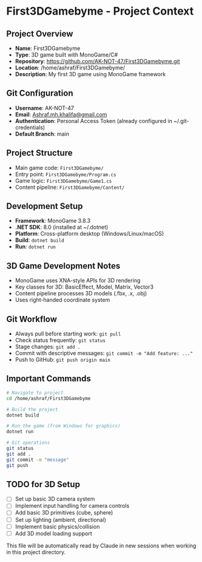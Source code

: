 # First3DGamebyme - Project Context

## Project Overview
- **Name**: First3DGamebyme
- **Type**: 3D game built with MonoGame/C#
- **Repository**: https://github.com/AK-NOT-47/First3DGamebyme.git
- **Location**: /home/ashraf/First3DGamebyme/
- **Description**: My first 3D game using MonoGame framework

## Git Configuration
- **Username**: AK-NOT-47
- **Email**: Ashraf.mh.khalifa@gmail.com
- **Authentication**: Personal Access Token (already configured in ~/.git-credentials)
- **Default Branch**: main

## Project Structure
- Main game code: `First3DGamebyme/`
- Entry point: `First3DGamebyme/Program.cs`
- Game logic: `First3DGamebyme/Game1.cs`
- Content pipeline: `First3DGamebyme/Content/`

## Development Setup
- **Framework**: MonoGame 3.8.3
- **.NET SDK**: 8.0 (installed at ~/.dotnet)
- **Platform**: Cross-platform desktop (Windows/Linux/macOS)
- **Build**: `dotnet build`
- **Run**: `dotnet run`

## 3D Game Development Notes
- MonoGame uses XNA-style APIs for 3D rendering
- Key classes for 3D: BasicEffect, Model, Matrix, Vector3
- Content pipeline processes 3D models (.fbx, .x, .obj)
- Uses right-handed coordinate system

## Git Workflow
- Always pull before starting work: `git pull`
- Check status frequently: `git status`
- Stage changes: `git add .`
- Commit with descriptive messages: `git commit -m "Add feature: ..."`
- Push to GitHub: `git push origin main`

## Important Commands
```bash
# Navigate to project
cd /home/ashraf/First3DGamebyme

# Build the project
dotnet build

# Run the game (from Windows for graphics)
dotnet run

# Git operations
git status
git add .
git commit -m "message"
git push
```

## TODO for 3D Setup
- [ ] Set up basic 3D camera system
- [ ] Implement input handling for camera controls
- [ ] Add basic 3D primitives (cube, sphere)
- [ ] Set up lighting (ambient, directional)
- [ ] Implement basic physics/collision
- [ ] Add 3D model loading support

This file will be automatically read by Claude in new sessions when working in this project directory.